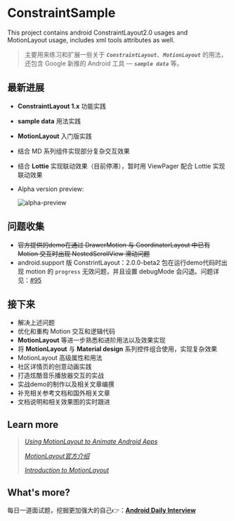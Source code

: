# ConstraintSample
This project contains android ConstraintLayout2.0 usages and MotionLayout usage, includes xml tools attributes as well.

> 主要用来练习和扩展一些关于 ***`ConstraintLayout`***、***`MotionLayout`***  的用法，还包含 Google 新推的 Android 工具 — ***`sample data`*** 等。

## 最新进展

- **ConstraintLayout 1.x** 功能实践

- **sample data** 用法实践

- **MotionLayout** 入门版实践

- 结合 MD 系列组件实现部分复杂交互效果

- 结合 **Lottie** 实现联动效果（目前停滞），暂时用 ViewPager 配合 Lottie 实现联动效果

- Alpha version preview:

  ![alpha-preview](https://github.com/Moosphan/ConstraintSample/blob/86e8ee00637364a1274ebf22db5ff92e9cfb4ce1/arts/motion_preview1.gif)



## 问题收集

- ~~官方提供的demo在通过 DrawerMotion 与 CoordinatorLayout 中已有 Motion 交互时出现 NestedScrollView 滑动问题~~
- android.support 版 ConstrintLayout：2.0.0-beta2 包在运行demo代码时出现 motion 的 `progress` 无效问题，并且设置 debugMode 会闪退。问题详见：[#95](https://github.com/googlesamples/android-ConstraintLayoutExamples/issues/95)

## 接下来

- 解决上述问题
- 优化和重构 Motion 交互和逻辑代码
- **MotionLayout** 等进一步熟悉和进阶用法以及效果实现
- 将 **MotionLayout** 与 **Material design** 系列控件组合使用，实现复杂效果
- MotionLayout 高级属性和用法
- 社区详情页的创意动画实践
- 打造炫酷音乐播放器交互的实战
- 实战demo的制作以及相关文章编撰
- 补充相关参考文档和国外相关文章
- 文档说明和相关效果图的实时跟进

## Learn more

> *[Using MotionLayout to Animate Android Apps](https://codelabs.developers.google.com/codelabs/motion-layout/index.html?index=..%2F..index#0)*
>
> *[MotionLayout官方介绍](https://developer.android.com/training/constraint-layout/motion-layout)*
>
> *[Introduction to MotionLayout](https://medium.com/google-developers/introduction-to-motionlayout-part-i-29208674b10d)*

## What's more?

每日一道面试题，挖掘更加强大的自己👉：[**Android Daily Interview**](https://github.com/Moosphan/Android-Daily-Interview)